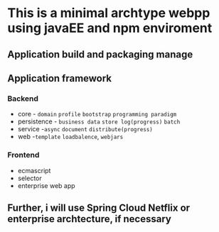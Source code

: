 # This is a minimal archtype webpp using javaEE and npm enviroment

## Application build and packaging manage

## Application framework 
### Backend
- core - `domain` `profile` `bootstrap` `programming paradigm`
- persistence - `business data` `store log(progress)` `batch` 
- service -`async` `document` `distribute(progress)`
- web -`template` `loadbalence`, `webjars`
 
### Frontend
- ecmascript 
- selector 
- enterprise web app

## Further, i will use Spring Cloud Netflix or enterprise archtecture, if necessary
